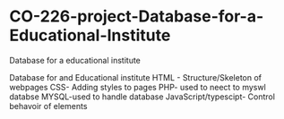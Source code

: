 # CO-226-project-Database-for-a-Educational-Institute
Database for a educational institute 


Database for and Educational institute
HTML - Structure/Skeleton of webpages
CSS- Adding styles to pages
PHP- used to neect to myswl databse
MYSQL-used to handle database
JavaScript/typescipt- Control behavoir of elements
